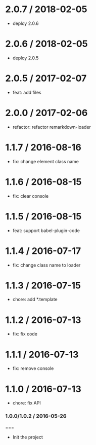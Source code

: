 2.0.7 / 2018-02-05
==================

* deploy 2.0.6

2.0.6 / 2018-02-05
==================

* deploy 2.0.5

2.0.5 / 2017-02-07
==================

* feat: add files


2.0.0 / 2017-02-06
==================

* refactor: refactor remarkdown-loader

1.1.7 / 2016-08-16
==================

* fix: change element class name

1.1.6 / 2016-08-15
==================

* fix: clear console

1.1.5 / 2016-08-15
==================

* feat: support babel-plugin-code

1.1.4 / 2016-07-17
==================

* fix: change class name to loader

1.1.3 / 2016-07-15
==================

* chore: add *.template

1.1.2 / 2016-07-13
==================

* fix: fix code

1.1.1 / 2016-07-13
==================

* fix: remove console

1.1.0 / 2016-07-13
==================

* chore: fix API

### 1.0.0/1.0.2 / 2016-05-26
===
- Init the project
